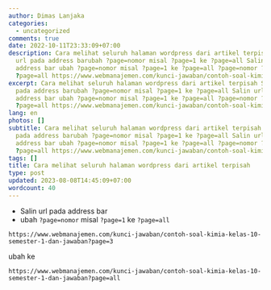 ```yaml
---
author: Dimas Lanjaka
categories:
  - uncategorized
comments: true
date: 2022-10-11T23:33:09+07:00
description: Cara melihat seluruh halaman wordpress dari artikel terpisah Salin
  url pada address barubah ?page=nomor misal ?page=1 ke ?page=all Salin url pada
  address bar ubah ?page=nomor misal ?page=1 ke ?page=all ?page=nomor ?page=1
  ?page=all https://www.webmanajemen.com/kunci-jawaban/contoh-soal-kimia-kelas-
excerpt: Cara melihat seluruh halaman wordpress dari artikel terpisah Salin url
  pada address barubah ?page=nomor misal ?page=1 ke ?page=all Salin url pada
  address bar ubah ?page=nomor misal ?page=1 ke ?page=all ?page=nomor ?page=1
  ?page=all https://www.webmanajemen.com/kunci-jawaban/contoh-soal-kimia-kelas-
lang: en
photos: []
subtitle: Cara melihat seluruh halaman wordpress dari artikel terpisah Salin url
  pada address barubah ?page=nomor misal ?page=1 ke ?page=all Salin url pada
  address bar ubah ?page=nomor misal ?page=1 ke ?page=all ?page=nomor ?page=1
  ?page=all https://www.webmanajemen.com/kunci-jawaban/contoh-soal-kimia-kelas-
tags: []
title: Cara melihat seluruh halaman wordpress dari artikel terpisah
type: post
updated: 2023-08-08T14:45:09+07:00
wordcount: 40
---
```


- Salin url pada address bar
- ubah `?page=nomor` misal `?page=1` ke `?page=all`

```
https://www.webmanajemen.com/kunci-jawaban/contoh-soal-kimia-kelas-10-semester-1-dan-jawaban?page=3
```
ubah ke
```
https://www.webmanajemen.com/kunci-jawaban/contoh-soal-kimia-kelas-10-semester-1-dan-jawaban?page=all
```